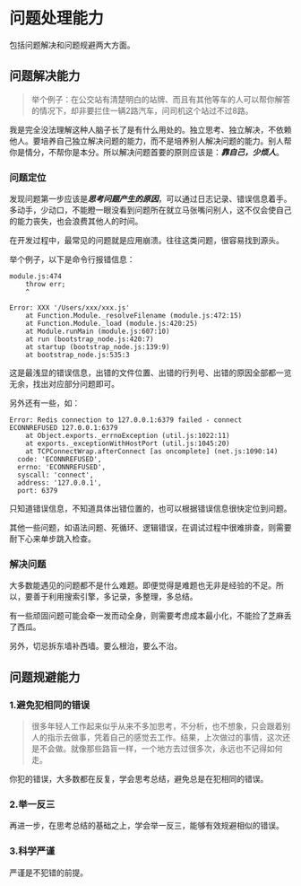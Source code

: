 # 问题处理能力

包括问题解决和问题规避两大方面。

## 问题解决能力

> 举个例子：在公交站有清楚明白的站牌、而且有其他等车的人可以帮你解答的情况下，却非要拦住一辆2路汽车，问司机这个站过不过8路。

我是完全没法理解这种人脑子长了是有什么用处的。独立思考、独立解决，不依赖他人。要培养自己独立解决问题的能力，而不是培养别人解决问题的能力。别人帮你是情分，不帮你是本分。所以解决问题首要的原则应该是：***靠自己，少烦人***。

### 问题定位

发现问题第一步应该是***思考问题产生的原因***，可以通过日志记录、错误信息着手。多动手，少动口，不能瞪一眼没看到问题所在就立马张嘴问别人，这不仅会使自己的能力丧失，也会浪费其他人的时间。

在开发过程中，最常见的问题就是应用崩溃。往往这类问题，很容易找到源头。

举个例子，以下是命令行报错信息：

```
module.js:474
    throw err;
    ^

Error: XXX '/Users/xxx/xxx.js'
    at Function.Module._resolveFilename (module.js:472:15)
    at Function.Module._load (module.js:420:25)
    at Module.runMain (module.js:607:10)
    at run (bootstrap_node.js:420:7)
    at startup (bootstrap_node.js:139:9)
    at bootstrap_node.js:535:3
```

这是最浅显的错误信息，出错的文件位置、出错的行列号、出错的原因全部都一览无余，找出对应部分问题即可。


另外还有一些，如：

```
Error: Redis connection to 127.0.0.1:6379 failed - connect ECONNREFUSED 127.0.0.1:6379
    at Object.exports._errnoException (util.js:1022:11)
    at exports._exceptionWithHostPort (util.js:1045:20)
    at TCPConnectWrap.afterConnect [as oncomplete] (net.js:1090:14)
  code: 'ECONNREFUSED',
  errno: 'ECONNREFUSED',
  syscall: 'connect',
  address: '127.0.0.1',
  port: 6379
```
  
只知道错误信息，不知道具体出错位置的，也可以根据错误信息很快定位到问题。

其他一些问题，如语法问题、死循环、逻辑错误，在调试过程中很难排查，则需要耐下心来单步跳入检查。

### 解决问题

大多数能遇见的问题都不是什么难题。即便觉得是难题也无非是经验的不足。所以，要善于利用搜索引擎，多记录，多整理，多总结。

有一些顽固问题可能会牵一发而动全身，则需要考虑成本最小化，不能捡了芝麻丢了西瓜。

另外，切忌拆东墙补西墙。要么根治，要么不治。

## 问题规避能力

### 1.避免犯相同的错误

>  很多年轻人工作起来似乎从来不多加思考，不分析，也不想象，只会跟着别人的指示去做事，凭着自己的感觉去工作。结果，上次做过的事情，这次还是不会做。就像那些路盲一样，一个地方去过很多次，永远也不记得如何走。

你犯的错误，大多数都在反复，学会思考总结，避免总是在犯相同的错误。

### 2.举一反三

再进一步，在思考总结的基础之上，学会举一反三，能够有效规避相似的错误。

### 3.科学严谨

严谨是不犯错的前提。




